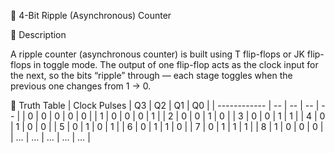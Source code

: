 🧮 4-Bit Ripple (Asynchronous) Counter

🔹 Description

A ripple counter (asynchronous counter) is built using T flip-flops or JK flip-flops in toggle mode.
The output of one flip-flop acts as the clock input for the next, so the bits “ripple” through — each stage toggles when the previous one changes from 1 → 0.


🔹 Truth Table
| Clock Pulses | Q3 | Q2 | Q1 | Q0 |
| ------------ | -- | -- | -- | -- |
| 0            | 0  | 0  | 0  | 0  |
| 1            | 0  | 0  | 0  | 1  |
| 2            | 0  | 0  | 1  | 0  |
| 3            | 0  | 0  | 1  | 1  |
| 4            | 0  | 1  | 0  | 0  |
| 5            | 0  | 1  | 0  | 1  |
| 6            | 0  | 1  | 1  | 0  |
| 7            | 0  | 1  | 1  | 1  |
| 8            | 1  | 0  | 0  | 0  |
| …            | …  | …  | …  | …  |
